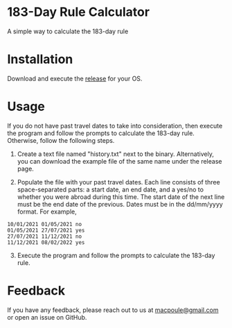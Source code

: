 # 183-Day Rule Calculator
A simple way to calculate the 183-day rule

# Installation

Download and execute the [release](https://github.com/reaper47/183-day-rule/releases) for your OS.

# Usage

If you do not have past travel dates to take into consideration, then execute the program and follow the prompts to calculate the 183-day rule. Otherwise, follow the following steps.

1. Create a text file named "history.txt" next to the binary. Alternatively, you can download the example file of the same name under the release page.

2. Populate the file with your past travel dates. Each line consists of three space-separated parts: a start date, an end date, and a yes/no to whether you were abroad during this time. The start date of the next line must be the end date of the previous. Dates must be in the dd/mm/yyyy format.
 For example,

```
10/01/2021 01/05/2021 no
01/05/2021 27/07/2021 yes
27/07/2021 11/12/2021 no
11/12/2021 08/02/2022 yes
```

3. Execute the program and follow the prompts to calculate the 183-day rule.

# Feedback

If you have any feedback, please reach out to us at macpoule@gmail.com or open an issue on GitHub.

